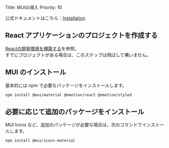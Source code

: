 Title: MUIの導入
Priority: 10

公式ドキュメントはこちら：[Installation](https://mui.com/material-ui/getting-started/installation/)

## React アプリケーションのプロジェクトを作成する

[Reactの開発環境を構築する](https://tech.mokelab.com/web/React/fundamental/setup.html)を参照。  
すでにプロジェクトがある場合は、このステップは飛ばして構いません。


## MUI のインストール

基本的には npm で必要なパッケージをインストールします。

```bash
npm install @mui/material @emotion/react @emotion/styled
```


## 必要に応じて追加のパッケージをインストール

MUI Icons など、追加のパッケージが必要な場合は、次のコマンドでインストールします。

```bash
npm install @mui/icons-material
```


